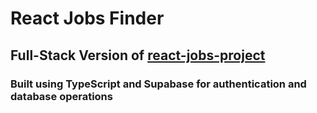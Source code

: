 # React Jobs Finder
## Full-Stack Version of [react-jobs-project](https://github.com/AW-2021/react-jobs-project)
### Built using TypeScript and Supabase for authentication and database operations